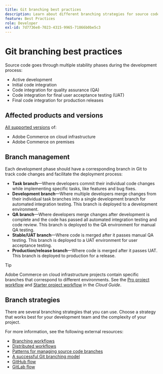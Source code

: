 ```yaml
---
title: Git branching best practices
description: Learn about different branching strategies for source code management.
feature: Best Practices
role: Developer
exl-id: 7d7736e8-7023-4315-9965-71866b0be5c3
---
```

# Git branching best practices

Source code goes through multiple stability phases during the development process:

- Active development
- Initial code integration
- Code integration for quality assurance (QA)
- Code integration for final user acceptance testing (UAT)
- Final code integration for production releases

## Affected products and versions

[All supported versions](../../../release/versions.md) of:

- Adobe Commerce on cloud infrastructure
- Adobe Commerce on premises

## Branch management

Each development phase should have a corresponding branch in Git to track code changes and facilitate the deployment process:

- **Task branch**—Where developers commit their individual code changes while implementing specific tasks, like features and bug fixes.
- **Development branch**—Where multiple developers merge changes from their individual task branches into a single development branch for automated integration testing. This branch is deployed to a development environment.
- **QA branch**—Where developers merge changes after development is complete and the code has passed all automated integration testing and code review. This branch is deployed to the QA environment for manual QA testing.
- **Stable/UAT branch**—Where code is merged after it passes manual QA testing. This branch is deployed to a UAT environment for user acceptance testing.
- **Production/release branch**—Where code is merged after it passes UAT. This branch is deployed to production for a release.

>[!TIP]
>
>Adobe Commerce on cloud infrastructure projects contain specific branches that correspond to different environments. See the [Pro project workflow](https://experienceleague.adobe.com/docs/commerce-cloud-service/user-guide/architecture/pro-develop-deploy-workflow.html) and [Starter project workflow](https://experienceleague.adobe.com/docs/commerce-cloud-service/user-guide/architecture/starter-develop-deploy-workflow.html) in the _Cloud Guide_.

## Branch strategies

There are several branching strategies that you can use. Choose a strategy that works best for your development team and the complexity of your project.

For more information, see the following external resources:

- [Branching workflows](https://git-scm.com/book/en/v2/Git-Branching-Branching-Workflows)
- [Distributed workflows](https://git-scm.com/book/en/v2/Distributed-Git-Distributed-Workflows)
- [Patterns for managing source code branches](https://martinfowler.com/articles/branching-patterns.html)
- [A successful Git branching model](https://nvie.com/posts/a-successful-git-branching-model/)
- [GitHub flow](https://docs.github.com/en/get-started/quickstart/github-flow)
- [GitLab flow](https://about.gitlab.com/blog/2023/07/27/gitlab-flow-duo/)
